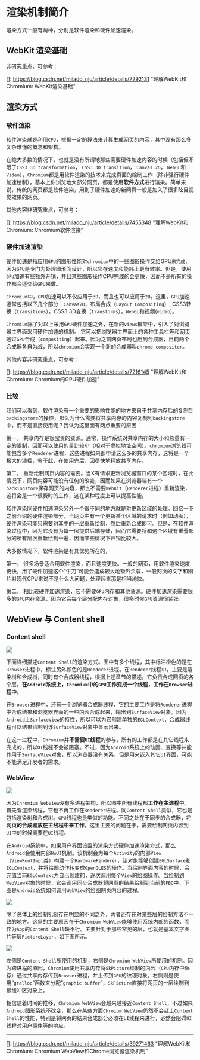# 渲染机制简介

渲染方式一般有两种，分别是软件渲染和硬件加速渲染。

## WebKit 渲染基础

非研究重点，可参考：

[]: https://blog.csdn.net/milado_nju/article/details/7292131	"理解WebKit和Chromium: WebKit渲染基础"

## 渲染方式

### 软件渲染

软件渲染就是利用`CPU`，根据一定的算法来计算生成网页的内容，其中没有那么多复杂难懂的概念和架构。

在绝大多数的情况下，也就是没有所谓地那些需要硬件加速内容的时候（包括但不限于`CSS3 3D transformation`， `CSS3 3D transition`， `Canvas 2D`， `WebGL`和`Video`），`Chromium`都是用软件渲染的技术来完成页面的绘制工作（除非强行硬件加速绘制），基本上你浏览地大部分网页，都是使用**软件方式**进行渲染。简单来说，传统的网页都是软件渲染，用到了硬件加速的新网页一般是加入了很多眩目视觉效果的网页。

其他内容非研究重点，可参考：

[]: <https://blog.csdn.net/milado_nju/article/details/7455348>	"理解WebKit和Chromium: Chromium软件渲染"

### 硬件加速渲染

硬件加速是指应用`GPU`的图形性能对`chromium`中的一些图形操作交给GPU`来完成`，因为`GPU`是专门为处理图形而设计，所以它在速度和能耗上更有效率。但是，使用`GPU`加速有些额外开销，并且某些图形操作CPU完成的会更快，因而不是所有的操作都合适交给`GPU`来做。

`Chromium`中，`GPU`加速可以不仅应用于`3D`，而且也可以应用于`2D`。这里，`GPU`加速通常包括以下几个部分：`Canvas2D`，布局合成（`Layout Compositing`）, CSS3转换（`transitions`），CSS3 3D变换（`transforms`），`WebGL`和视频(`video`)。

`Chromium`除了对以上采用`GPU`硬件加速之外，在新的`views`框架中，引入了对浏览器主界面采用硬件加速的机制。 它可以把浏览器主界面上的各种工具栏等和网页通过`GPU`合成（`compositing`）起来。因为之前网页布局也用到合成器，目前两个合成器各自为战，所以`chromium`会实现一个新的合成器叫`chrome compositor`。

其他内容非研究重点，可参考：

[]: https://blog.csdn.net/milado_nju/article/details/7216145	"理解WebKit和Chromium: Chromium的GPU硬件加速"

### 比较

我们可以看到，软件渲染有一个重要的影响性能的地方来自于共享内存后的复制到`backingstore`的操作，那么为什么需要将共享内存的内容复制到`backingstore`中，而不是直接使用呢？我认为这里面有两点重要的原因：

第一，  共享内存是很宝贵的资源。通常，操作系统对共享内存的大小和总量有一定的限制，因而可以使用的量比较小（相对于虚拟地址空间）。`chromium`浏览器可能包含多个`Renderer`进程，这些进程如果都申请这么多的共享内存，这将是一个极大的浪费，鉴于此，在使用完后，因尽快地释放共享内存。

第二，  重新绘制网页内容的需要。当X有请求更新浏览器窗口的某个区域时，在此情况下，网页内容可能没有任何的改变，因而如果在浏览器端有一个`backingstore`保存网页的内容，那么不需要`WebKit`（`Renderer`进程）重新渲染，这将会是一个很费时的工作，这在某种程度上可以提高性能。

软件渲染同硬件加速渲染另外一个很不同的地方就是对更新区域的处理。回忆一下之前介绍的硬件渲染部分，当网页中有一个更新某个区域的请求时（例如动画），硬件渲染可能只需要对其中的一层重新绘制，然后重新合成即可。但是，在软件渲染过程中，因为它没有为每一层提供后端存储，因而它需要将和这个区域有重叠部分的所有层次重新绘制一遍，因而某些情况下开销比较大。

大多数情况下，软件渲染是有其优势所在的，

第一，  很多场景适合用软件渲染，而且速度更快。一般的网页，用软件渲染速度更快，用了硬件加速这个“牛刀”可能会造成较大地额外负载，一般网页的文字和图片对现代CPU来说不是什么大问题，处理起来那是相当地快。

第二，  相比较硬件加速渲染，它不需要`GPU`内存和其他资源。硬件加速渲染需要很多的`GPU`内存资源，因为它会每个层分配内存对象，很多时候`GPU`资源很紧张。


## WebView 与 Content shell

### Content shell

![](https://img-blog.csdn.net/20140914180334343?watermark/2/text/aHR0cDovL2Jsb2cuY3Nkbi5uZXQvbWlsYWRvX25qdQ==/font/5a6L5L2T/fontsize/400/fill/I0JBQkFCMA==/dissolve/70/gravity/Center)

下面详细描述`Content Shell`的渲染方式。图中有多个线程，其中标注橙色的是在`Browser`进程中，标注另外颜色的是`Renderer`进程。在`Renderer`线程中，主要是渲染树和合成树，同时有个合成器线程，根据上述章节的描述，它负责合成网页的各个层。**在`Android`系统上，`Chromium`中的`GPU`工作变成一个线程，工作在`Browser`进程中**。

在`Browser`进程中，还有一个浏览器合成器线程，它的主要工作是将`Renderer`进程中合成结果和浏览器界面的一些内容合成起来，输出到`SurfaceView`对象。因为`Android`上`SurfaceView`的特性，所以可以为它创建单独的`EGLContext`，合成器线程可以结果绘制到该`SurfaceView`对象中显示出来。

在这一过程中，`Chromium`并**不需要`UI`线程**的参与，所有的工作都是在其它线程来完成的，所以`UI`线程不会被阻塞。不过，因为`Android`系统上的动画、变换等并能作用于`SurfaceView`对象，所以浏览器没有关系，但是用来嵌入其它`UI`界面，可能不能满足开发者的需求。

### WebView

![](https://img-blog.csdn.net/20140914180543375?watermark/2/text/aHR0cDovL2Jsb2cuY3Nkbi5uZXQvbWlsYWRvX25qdQ==/font/5a6L5L2T/fontsize/400/fill/I0JBQkFCMA==/dissolve/70/gravity/Center)

因为`Chromium WebView`没有多进程架构，所以图中所有线程都**工作在主进程**中。首先看渲染线程，它也不再工作在`Renderer`进程。同`Content Shell`类似，它也是包括渲染树和合成树。`GPU`线程也是类似的功能。不同之处在于同步的合成器，将**网页的合成器放在主线程中来工作**，这里主要的问题在于，需要绘制网页内容到`UI`中的时候需要在`UI`线程。

在`Android`系统中，如果用户界面设置的渲染方式硬件加速渲染方式，那么`Android`会使用内部`HwUI`机制。该机制会为每个`Activity`的内部`View`（`ViewRootImpl`类）构建一个`HardwareRenderer`，该对象能够创建`EGLSurface`和`EGLContext`，并将绘图动作转变成`OpenGLES`的操作。当绘制界面内容的时候，会充值当前`EGLContext`为自己创建的，逐次调用每个`View`的绘图操作。当绘制到`WebView`对象的时候，它会调用同步合成器将网页的结果绘制到当前的`FBO`中。下图是`Android`系统如何调用`WebView`的绘图网页内容的过程。

![](https://img-blog.csdn.net/20140914180549865?watermark/2/text/aHR0cDovL2Jsb2cuY3Nkbi5uZXQvbWlsYWRvX25qdQ==/font/5a6L5L2T/fontsize/400/fill/I0JBQkFCMA==/dissolve/70/gravity/Center)

除了总体上的绘制机制存在明显的不同之外，两者还存在对某些层的绘制方法不一致的地方。这里的主要原因在于`Chromium WebView`能够使用系统内部的函数，而作为`App`的`Content Shell`缺不行。主要针对于那些常见的层，也就是基本文字图片等层`PictureLayer`，如下图所示。

![](https://img-blog.csdn.net/20140914180355203?watermark/2/text/aHR0cDovL2Jsb2cuY3Nkbi5uZXQvbWlsYWRvX25qdQ==/font/5a6L5L2T/fontsize/400/fill/I0JBQkFCMA==/dissolve/70/gravity/Center)

左侧是`Content Shell`所使用的机制，右侧是`Chromium WebView`所使用的机制。因为跨进程的原因，`Chromium`使用共享内存将`SkPicture`绘制的内容（`CPU`内存中保存）通过共享内存传到`Browser`进程，并上传到`GPU`的纹理对象。右侧则是使用“`gralloc`”函数来分配”`graphic buffer`”，`SkPicture`直接将网页的一层绘制到该缓冲区对象上。

相信随着时间的推移，`Chromium WebView`会越来越接近`Content Shell`，不过如果`Android`图形系统不改变，那么在某些方面`Chroium WebView`仍然不会赶上`Content Shell`的性能，特别是将网页的结果合成部分必须在`UI`线程来进行，必然会阻碍`UI`线程对用户事件等的响应。



------

[]: https://blog.csdn.net/milado_nju/article/details/39271463	"理解WebKit和Chromium: Chromium WebView和Chrome浏览器渲染机制"

